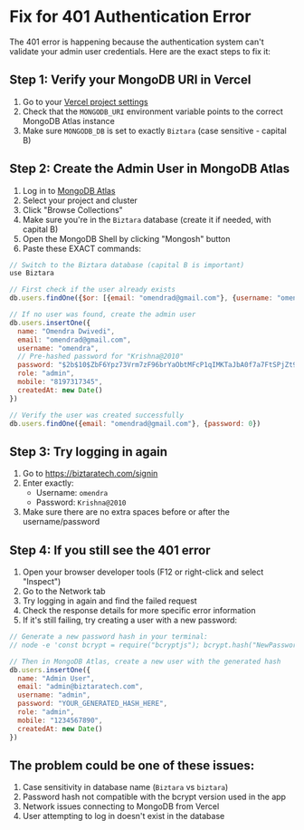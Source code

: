 # Fix for 401 Authentication Error

The 401 error is happening because the authentication system can't validate your admin user credentials. Here are the exact steps to fix it:

## Step 1: Verify your MongoDB URI in Vercel

1. Go to your [Vercel project settings](https://vercel.com/biztara-technologies/biztaratech-website/settings/environment-variables)
2. Check that the `MONGODB_URI` environment variable points to the correct MongoDB Atlas instance
3. Make sure `MONGODB_DB` is set to exactly `Biztara` (case sensitive - capital B)

## Step 2: Create the Admin User in MongoDB Atlas

1. Log in to [MongoDB Atlas](https://cloud.mongodb.com)
2. Select your project and cluster
3. Click "Browse Collections"
4. Make sure you're in the `Biztara` database (create it if needed, with capital B)
5. Open the MongoDB Shell by clicking "Mongosh" button
6. Paste these EXACT commands:

```javascript
// Switch to the Biztara database (capital B is important)
use Biztara

// First check if the user already exists
db.users.findOne({$or: [{email: "omendrad@gmail.com"}, {username: "omendra"}]})

// If no user was found, create the admin user
db.users.insertOne({
  name: "Omendra Dwivedi",
  email: "omendrad@gmail.com",
  username: "omendra",
  // Pre-hashed password for "Krishna@2010"
  password: "$2b$10$ZbF6Ypz73Vrm7zF96brYaObtMFcP1qIMKTaJbA0f7a7FtSPjZt9d6",
  role: "admin",
  mobile: "8197317345",
  createdAt: new Date()
})

// Verify the user was created successfully
db.users.findOne({email: "omendrad@gmail.com"}, {password: 0})
```

## Step 3: Try logging in again

1. Go to https://biztaratech.com/signin
2. Enter exactly:
   - Username: `omendra`  
   - Password: `Krishna@2010`
3. Make sure there are no extra spaces before or after the username/password

## Step 4: If you still see the 401 error

1. Open your browser developer tools (F12 or right-click and select "Inspect")
2. Go to the Network tab
3. Try logging in again and find the failed request
4. Check the response details for more specific error information
5. If it's still failing, try creating a user with a new password:

```javascript
// Generate a new password hash in your terminal:
// node -e 'const bcrypt = require("bcryptjs"); bcrypt.hash("NewPassword123", 10).then(hash => console.log(hash));'

// Then in MongoDB Atlas, create a new user with the generated hash
db.users.insertOne({
  name: "Admin User",
  email: "admin@biztaratech.com",
  username: "admin",
  password: "YOUR_GENERATED_HASH_HERE",
  role: "admin",
  mobile: "1234567890",
  createdAt: new Date()
})
```

## The problem could be one of these issues:

1. Case sensitivity in database name (`Biztara` vs `biztara`)
2. Password hash not compatible with the bcrypt version used in the app
3. Network issues connecting to MongoDB from Vercel
4. User attempting to log in doesn't exist in the database
